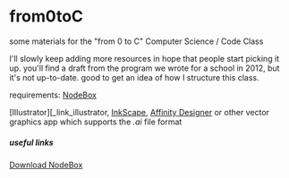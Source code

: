 from0toC
========

some materials for the "from 0 to C" Computer Science / Code Class

I'll slowly keep adding more resources in hope that people start picking it up.
you'll find a draft from the program we wrote for a school in 2012, but it's not up-to-date.
good to get an idea of how I structure this class.




requirements:
[NodeBox][_link_nodebox]

[Illustrator][_link_illustrator, [InkScape][_link_inkscape], [Affinity Designer][_link_affinity] or other vector graphics app which supports the _.ai_ file format



<a name="links"></a>
##### useful links
[Download NodeBox][_link_nodebox]

[_link_nodebox]:http://nodebox.net "NodeBox main site"
[_link_illustrator]:http://adobe.com/illustrator "Adobe Illustrator"
[_link_inkscape]:https://inkscape.org/en/ "Inkscape"
[_link_affinity]:https://affinity.serif.com/en-us/ "Affinity Designer"
